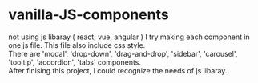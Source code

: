# vanilla-JS-components
not using js libaray ( react, vue, angular ) I try making each component in one js file. This file also include css style.   
There are 'modal', 'drop-down', 'drag-and-drop', 'sidebar', 'carousel', 'tooltip', 'accordion', 'tabs' components.   
After finising this project, I could recognize the needs of js libaray.
